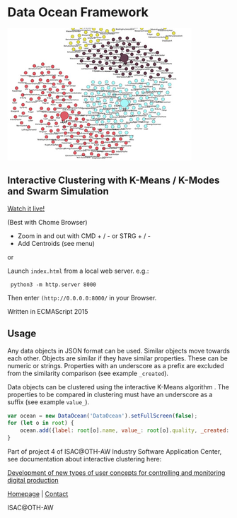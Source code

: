 # Data Ocean Framework

![DataOcean](cluster.jpg)

## Interactive Clustering with K-Means / K-Modes and Swarm Simulation

[Watch it live!](https://oth-aw.github.io/DataOcean/)

(Best with Chome Browser)

* Zoom in and out with CMD + / - or STRG + / -
* Add Centroids (see menu)

or

Launch `index.html` from a local web server.
e.g.:
```
 python3 -m http.server 8000 
```
Then enter  `(http://0.0.0.0:8000/` in your Browser.

Written in ECMAScript 2015

## Usage

Any data objects in JSON format can be used. Similar objects move towards each other. Objects are similar if they have similar properties. These can be numeric or strings. Properties with an underscore as a prefix are excluded from the similarity comparison (see example `_created`). 

Data objects can be clustered using the interactive K-Means algorithm . The properties to be compared in clustering must have an underscore as a suffix (see example `value_`). 

```javascript
var ocean = new DataOcean('DataOcean').setFullScreen(false);
for (let o in root) {
    ocean.add({label: root[o].name, value_: root[o].quality, _created: root[o].created});
}  
```

Part of project 4 of ISAC@OTH-AW Industry Software Application Center, see documentation about interactive clustering here:

[Development of new types of user concepts for controlling and monitoring digital production](https://github.com/OTH-AW/isac-oth-aw/blob/master/p4/README.md)

[Homepage](https://www.isac-oth.de/) | [Contact](mailto:isac-kontakt@oth-aw.de)

ISAC@OTH-AW

